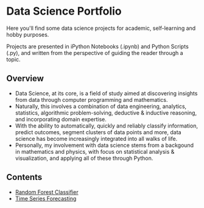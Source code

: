 # Data Science Portfolio

Here you'll find some data science projects for academic, self-learning and hobby purposes.

Projects are presented in iPython Notebooks (.ipynb) and Python Scripts (.py), and written from the perspective of guiding the reader through a topic.

## Overview
- Data Science, at its core, is a field of study aimed at discovering insights from data through computer programming and mathematics.
- Naturally, this involves a combination of data engineering, analytics, statistics, algorithmic problem-solving, deductive & inductive reasoning, and incorporating domain expertise.
- With the ability to automatically, quickly and reliably classify information, predict outcomes, segment clusters of data points and more, data science has become increasingly integrated into all walks of life.
- Personally, my involvement with data science stems from a backgound in mathematics and physics, with focus on statistical analysis & visualization, and applying all of these through Python.

## Contents
- [Random Forest Classifier](https://github.com/callumc789/data-science/tree/main/classification/random-forest)
- [Time Series Forecasting](https://github.com/callumc789/data-science/tree/main/time-series)
